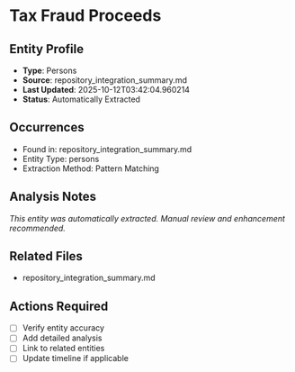 # Tax Fraud Proceeds

## Entity Profile
- **Type**: Persons
- **Source**: repository_integration_summary.md
- **Last Updated**: 2025-10-12T03:42:04.960214
- **Status**: Automatically Extracted

## Occurrences
- Found in: repository_integration_summary.md
- Entity Type: persons
- Extraction Method: Pattern Matching

## Analysis Notes
*This entity was automatically extracted. Manual review and enhancement recommended.*

## Related Files
- repository_integration_summary.md

## Actions Required
- [ ] Verify entity accuracy
- [ ] Add detailed analysis
- [ ] Link to related entities
- [ ] Update timeline if applicable
